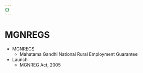 ```yaml
---
{}
---
```

   
# MGNREGS   
* MGNREGS   
	* Mahatama Gandhi National Rural Employment Guarantee   
* Launch   
	* MGNREG Act, 2005